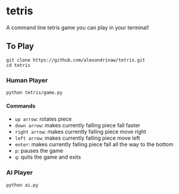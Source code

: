 # tetris
A command line tetris game you can play in your terminal!

## To Play
```
git clone https://github.com/alexandrinaw/tetris.git
cd tetris
```

### Human Player
```
python tetris/game.py
```
#### Commands
* `up arrow`: rotates piece
* `down arrow`: makes currently falling piece fall faster
* `right arrow`: makes currently falling piece move right
* `left arrow`: makes currently falling piece move left
* `enter`: makes currently falling piece fall all the way to the bottom
* `p`: pauses the game
* `q`: quits the game and exits

### AI Player
```
python ai.py
```
